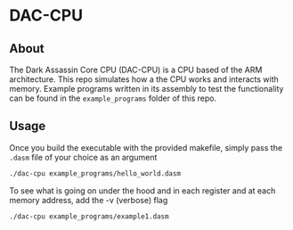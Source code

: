 # DAC-CPU

About
--------
The Dark Assassin Core CPU (DAC-CPU) is a CPU based of
the ARM architecture. This repo simulates how a the CPU works
and interacts with memory. Example programs written in its 
assembly to test the functionality can be found in the
<code>example_programs</code> folder of 
this repo.


Usage
--------
Once you build the executable with the provided makefile, simply pass the 
<code>.dasm</code> file of your choice as an argument
```bash
./dac-cpu example_programs/hello_world.dasm
```

To see what is going on under the hood and in each register and at each
memory address, add the -v (verbose) flag
```bash
./dac-cpu example_programs/example1.dasm
```
